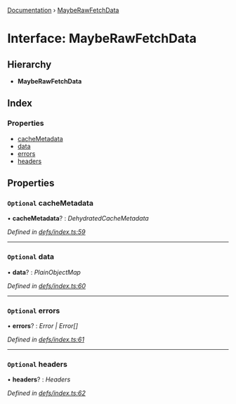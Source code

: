 [Documentation](../README.md) › [MaybeRawFetchData](mayberawfetchdata.md)

# Interface: MaybeRawFetchData

## Hierarchy

* **MaybeRawFetchData**

## Index

### Properties

* [cacheMetadata](mayberawfetchdata.md#optional-cachemetadata)
* [data](mayberawfetchdata.md#optional-data)
* [errors](mayberawfetchdata.md#optional-errors)
* [headers](mayberawfetchdata.md#optional-headers)

## Properties

### `Optional` cacheMetadata

• **cacheMetadata**? : *DehydratedCacheMetadata*

*Defined in [defs/index.ts:59](https://github.com/badbatch/graphql-box/blob/892c06a/packages/fetch-manager/src/defs/index.ts#L59)*

___

### `Optional` data

• **data**? : *PlainObjectMap*

*Defined in [defs/index.ts:60](https://github.com/badbatch/graphql-box/blob/892c06a/packages/fetch-manager/src/defs/index.ts#L60)*

___

### `Optional` errors

• **errors**? : *Error | Error[]*

*Defined in [defs/index.ts:61](https://github.com/badbatch/graphql-box/blob/892c06a/packages/fetch-manager/src/defs/index.ts#L61)*

___

### `Optional` headers

• **headers**? : *Headers*

*Defined in [defs/index.ts:62](https://github.com/badbatch/graphql-box/blob/892c06a/packages/fetch-manager/src/defs/index.ts#L62)*
